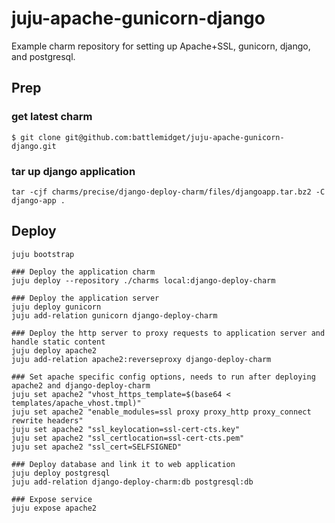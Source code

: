 juju-apache-gunicorn-django
===========================

Example charm repository for setting up Apache+SSL, gunicorn, django, and postgresql.

## Prep

### get latest charm

```
$ git clone git@github.com:battlemidget/juju-apache-gunicorn-django.git
```

### tar up django application

```
tar -cjf charms/precise/django-deploy-charm/files/djangoapp.tar.bz2 -C django-app .
```


## Deploy

```
juju bootstrap

### Deploy the application charm
juju deploy --repository ./charms local:django-deploy-charm

### Deploy the application server
juju deploy gunicorn
juju add-relation gunicorn django-deploy-charm

### Deploy the http server to proxy requests to application server and handle static content
juju deploy apache2
juju add-relation apache2:reverseproxy django-deploy-charm

### Set apache specific config options, needs to run after deploying apache2 and django-deploy-charm
juju set apache2 "vhost_https_template=$(base64 < templates/apache_vhost.tmpl)"
juju set apache2 "enable_modules=ssl proxy proxy_http proxy_connect rewrite headers"
juju set apache2 "ssl_keylocation=ssl-cert-cts.key"
juju set apache2 "ssl_certlocation=ssl-cert-cts.pem"
juju set apache2 "ssl_cert=SELFSIGNED"

### Deploy database and link it to web application
juju deploy postgresql
juju add-relation django-deploy-charm:db postgresql:db

### Expose service
juju expose apache2
```
